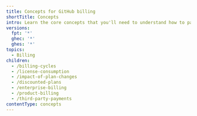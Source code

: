 ```yaml
---
title: Concepts for GitHub billing
shortTitle: Concepts
intro: Learn the core concepts that you'll need to understand how to pay for your GitHub plan and the features you use.
versions:
  fpt: '*'
  ghec: '*'
  ghes: '*'
topics:
  - Billing
children:
  - /billing-cycles
  - /license-consumption
  - /impact-of-plan-changes
  - /discounted-plans
  - /enterprise-billing
  - /product-billing
  - /third-party-payments
contentType: concepts
---
```



